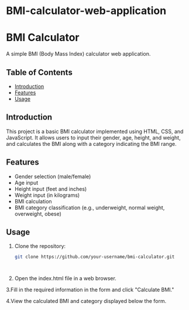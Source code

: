 # BMI-calculator-web-application
# BMI Calculator

A simple BMI (Body Mass Index) calculator web application.

## Table of Contents
- [Introduction](#introduction)
- [Features](#features)
- [Usage](#usage)

## Introduction

This project is a basic BMI calculator implemented using HTML, CSS, and JavaScript. It allows users to input their gender, age, height, 
and weight, and calculates the BMI along with a category indicating the BMI range.

## Features

- Gender selection (male/female)
- Age input
- Height input (feet and inches)
- Weight input (in kilograms)
- BMI calculation
- BMI category classification (e.g., underweight, normal weight, overweight, obese)

## Usage

1. Clone the repository:
   ```bash
   git clone https://github.com/your-username/bmi-calculator.git




2. Open the index.html file in a web browser.

3.Fill in the required information in the form and click "Calculate BMI."

4.View the calculated BMI and category displayed below the form.
